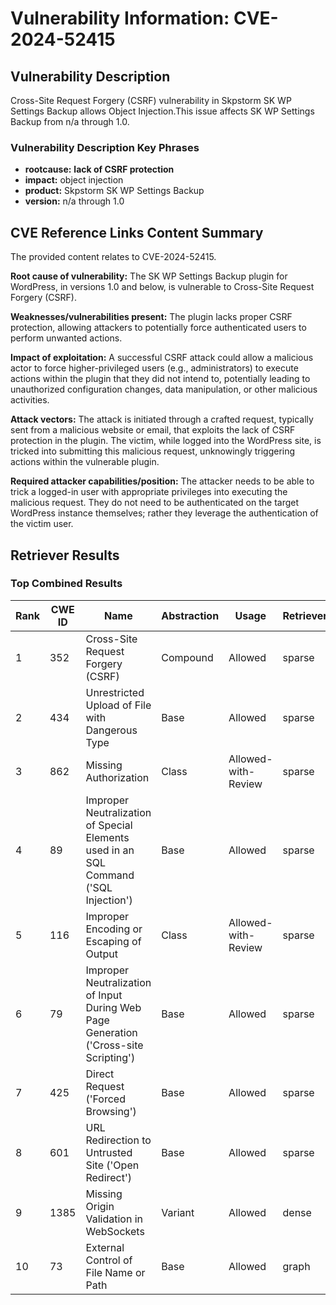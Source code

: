 # Vulnerability Information: CVE-2024-52415

## Vulnerability Description
Cross-Site Request Forgery (CSRF) vulnerability in Skpstorm SK WP Settings Backup allows Object Injection.This issue affects SK WP Settings Backup from n/a through 1.0.

### Vulnerability Description Key Phrases
- **rootcause:** **lack of CSRF protection**
- **impact:** object injection
- **product:** Skpstorm SK WP Settings Backup
- **version:** n/a through 1.0

## CVE Reference Links Content Summary
The provided content relates to CVE-2024-52415.

**Root cause of vulnerability:** The SK WP Settings Backup plugin for WordPress, in versions 1.0 and below, is vulnerable to Cross-Site Request Forgery (CSRF).

**Weaknesses/vulnerabilities present:** The plugin lacks proper CSRF protection, allowing attackers to potentially force authenticated users to perform unwanted actions.

**Impact of exploitation:** A successful CSRF attack could allow a malicious actor to force higher-privileged users (e.g., administrators) to execute actions within the plugin that they did not intend to, potentially leading to unauthorized configuration changes, data manipulation, or other malicious activities.

**Attack vectors:** The attack is initiated through a crafted request, typically sent from a malicious website or email, that exploits the lack of CSRF protection in the plugin. The victim, while logged into the WordPress site, is tricked into submitting this malicious request, unknowingly triggering actions within the vulnerable plugin.

**Required attacker capabilities/position:** The attacker needs to be able to trick a logged-in user with appropriate privileges into executing the malicious request. They do not need to be authenticated on the target WordPress instance themselves; rather they leverage the authentication of the victim user.

## Retriever Results

### Top Combined Results

| Rank | CWE ID | Name | Abstraction | Usage  | Retrievers | Individual Scores |
|------|--------|------|-------------|-------|------------|-------------------|
| 1 | 352 | Cross-Site Request Forgery (CSRF) | Compound | Allowed | sparse | 0.265 |
| 2 | 434 | Unrestricted Upload of File with Dangerous Type | Base | Allowed | sparse | 0.188 |
| 3 | 862 | Missing Authorization | Class | Allowed-with-Review | sparse | 0.169 |
| 4 | 89 | Improper Neutralization of Special Elements used in an SQL Command ('SQL Injection') | Base | Allowed | sparse | 0.168 |
| 5 | 116 | Improper Encoding or Escaping of Output | Class | Allowed-with-Review | sparse | 0.165 |
| 6 | 79 | Improper Neutralization of Input During Web Page Generation ('Cross-site Scripting') | Base | Allowed | sparse | 0.161 |
| 7 | 425 | Direct Request ('Forced Browsing') | Base | Allowed | sparse | 0.159 |
| 8 | 601 | URL Redirection to Untrusted Site ('Open Redirect') | Base | Allowed | sparse | 0.152 |
| 9 | 1385 | Missing Origin Validation in WebSockets | Variant | Allowed | dense | 0.517 |
| 10 | 73 | External Control of File Name or Path | Base | Allowed | graph | 0.002 |

